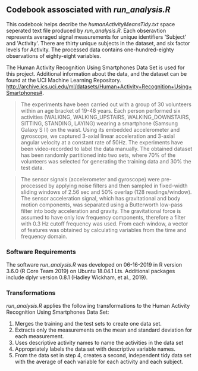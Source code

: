 ## Codebook assosciated with *run_analysis.R*
This codebook helps decribe the *humanActivityMeansTidy.txt* space seperated text file produced by *run_analysis.R*. Each obseravtion represents averaged signal measurements for unique identifiers 'Subject' and 'Activity'.  There are thirty unique subjects in the dataset, and six factor levels for Activity. The processed data contains one-hundred-eighty observations of eighty-eight variables.

The Human Activity Recognition Using Smartphones Data Set is used for this project. Additional information about the data, and the dataset can be found at the UCI Machine Learning Repository. http://archive.ics.uci.edu/ml/datasets/Human+Activity+Recognition+Using+Smartphones#.

> The experiments have been carried out with a group of 30 volunteers within an age bracket of 19-48 years. Each person performed six activities (WALKING, WALKING\_UPSTAIRS, WALKING\_DOWNSTAIRS, SITTING, STANDING, LAYING) wearing a smartphone (Samsung Galaxy S II) on the waist. Using its embedded accelerometer and gyroscope, we captured 3-axial linear acceleration and 3-axial angular velocity at a constant rate of 50Hz. The experiments have been video-recorded to label the data manually. The obtained dataset has been randomly partitioned into two sets, where 70% of the volunteers was selected for generating the training data and 30% the test data.
 
> The sensor signals (accelerometer and gyroscope) were pre-processed by applying noise filters and then sampled in fixed-width sliding windows of 2.56 sec and 50% overlap (128 readings/window). The sensor acceleration signal, which has gravitational and body motion components, was separated using a Butterworth low-pass filter into body acceleration and gravity. The gravitational force is assumed to have only low frequency components, therefore a filter with 0.3 Hz cutoff frequency was used. From each window, a vector of features was obtained by calculating variables from the time and frequency domain.

### Software Requirements
The software *run_analysis.R* was developed on 06-16-2019 in R version 3.6.0 (R Core Team 2019) on Ubuntu 18.04.1 Lts. Additional packages
include dplyr version 0.8.1 (Hadley Wickham, et al., 2019).

### Transformations
*run_analysis.R* applies the followiing transformations to the Human Activity Recognition Using Smartphones Data Set:
1. Merges the training and the test sets to create one data set.
2. Extracts only the measurements on the mean and standard deviation for each measurement.
3. Uses descriptive activity names to name the activities in the data set
4. Appropriately labels the data set with descriptive variable names.
5. From the data set in step 4, creates a second, independent tidy data set with the average of each variable for each activity and each subject.
